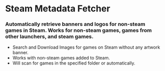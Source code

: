 # Steam Metadata Fetcher
### Automatically retrieve banners and logos for non-steam games in Steam. Works for non-steam games, games from other launchers, and steam games. 

- Search and Download Images for games on Steam without any artwork banner.
- Works with non-steam games added to Steam.
- Will scan for games in the specified folder or automatically.
